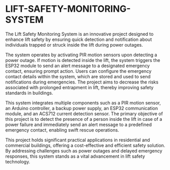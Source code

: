 # LIFT-SAFETY-MONITORING-SYSTEM
The Lift Safety Monitoring System is an innovative   project designed to enhance lift safety by ensuring quick detection and notification about individuals  trapped or struck inside the lift during power outages. 


The system operates by activating PIR motion sensors upon detecting a power outage. 
If motion is detected inside the lift, the system triggers the ESP32 module to send an alert message 
to a designated emergency contact, ensuring prompt action. Users can configure the emergency 
contact details within the system, which are stored and used to send notifications during 
emergencies. The project aims to decrease the risks associated with prolonged entrapment in lift, 
thereby improving safety standards in buildings. 



This system integrates multiple components such as a PIR motion sensor, 
an Arduino controller, a backup power supply, an ESP32 communication module, and an ACS712 
current detection sensor. The primary objective of this project is to detect the presence of a person 
inside the lift in case of a power failure and immediately send an alert message to a predefined 
emergency contact, enabling swift rescue operations. 



This project holds significant practical applications in residential and commercial buildings, offering a 
cost-effective and efficient safety solution. By addressing challenges such as power outages and 
delayed emergency responses, this system stands as a vital advancement in lift safety technology.
